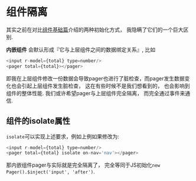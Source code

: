 # 组件隔离

其实之前在对比[组件基础篇](basic/compoennt.md)介绍的两种初始化方式， 我隐瞒了它们的一个巨大区别.

__内嵌组件__ 会默认形成『它与上层组件之间的数据绑定关系』, 比如


```js
<input r-model={total} type=number/>
<pager total={total}></pager>
```


即我在上层组件修改一份数据会导致pager也进行了脏检查，而pager发生数据变化也会引起上层组件发生脏检查， 这在有些时候不是我们想看到的， 也会影响到组件的整体性能. 我们或许希望pager与上层组件完全隔离， 而完全通过事件来通信.

## 组件的isolate属性


`isolate`可以实现上述要求，例如上例如果修改为:

```js
<input r-model={total} type=number/>
<pager total={total} isolate on-nav='nav'></pager>
```

那内嵌组件pager与实际就是完全隔离了， 完全等同于JS初始化`new Pager().$inject('input', 'after')`. 



